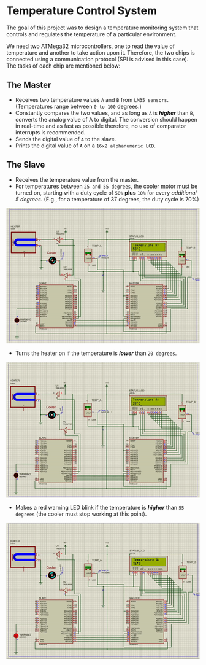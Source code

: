 # Temperature Control System
The goal of this project was to design a temperature monitoring system that controls and regulates the temperature of a particular environment.

We need two ATMega32 microcontrollers, one to read the value of temperature and another to take action upon it. Therefore, the two chips is connected using a communication protocol (SPI is advised in this case). The tasks of each chip are mentioned below:

## The Master
  * Receives two temperature values `A` and `B` from `LM35 sensors`. (Temperatures range between `0 to 100` degrees.) 
  * Constantly compares the two values, and as long as `A` is ***higher*** than `B`, converts the analog value of A to digital. The conversion should happen in real-time and as fast as possible therefore, no use of comparator interrupts is recommended.
  * Sends the digital value of `A` to the slave.
  * Prints the digital value of `A` on a `16x2 alphanumeric LCD`.
  
## The Slave
  * Receives the temperature value from the master.
  * For temperatures between `25 and 55 degrees`, the cooler motor must be turned on, starting with a duty cycle of `50%` **plus** `10%` for every *additional 5 degrees*. (E.g., for a temperature of 37 degrees, the duty cycle is 70%)
  
  <p align="center"><img src="doc/coolerON.gif"/></p>
  
  * Turns the heater on if the temperature is ***lower*** than `20 degrees`.
  
  <p align="center"><img src="doc/heaterON.gif"/></p>
  
  * Makes a red warning LED blink if the temperature is ***higher*** than `55 degrees` (the cooler must stop working at this point).
  
  <p align="center"><img src="doc/WARNING.gif"/></p>
